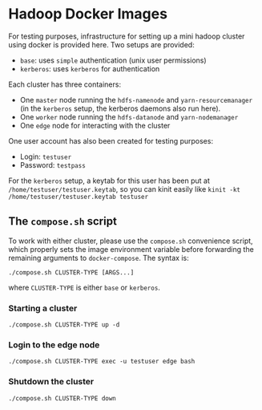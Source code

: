 # Hadoop Docker Images

For testing purposes, infrastructure for setting up a mini hadoop cluster using
docker is provided here. Two setups are provided:

- `base`: uses `simple` authentication (unix user permissions)
- `kerberos`: uses `kerberos` for authentication

Each cluster has three containers:

- One `master` node running the `hdfs-namenode` and `yarn-resourcemanager` (in
  the `kerberos` setup, the kerberos daemons also run here).
- One `worker` node running the `hdfs-datanode` and `yarn-nodemanager`
- One `edge` node for interacting with the cluster

One user account has also been created for testing purposes:

- Login: `testuser`
- Password: `testpass`

For the `kerberos` setup, a keytab for this user has been put at
`/home/testuser/testuser.keytab`, so you can kinit easily like `kinit -kt
/home/testuser/testuser.keytab testuser`

## The `compose.sh` script

To work with either cluster, please use the `compose.sh` convenience script,
which properly sets the image environment variable before forwarding the
remaining arguments to `docker-compose`. The syntax is:

```
./compose.sh CLUSTER-TYPE [ARGS...]
```

where `CLUSTER-TYPE` is either `base` or `kerberos`.


### Starting a cluster

```
./compose.sh CLUSTER-TYPE up -d
```

### Login to the edge node

```
./compose.sh CLUSTER-TYPE exec -u testuser edge bash
```

### Shutdown the cluster

```
./compose.sh CLUSTER-TYPE down
```
